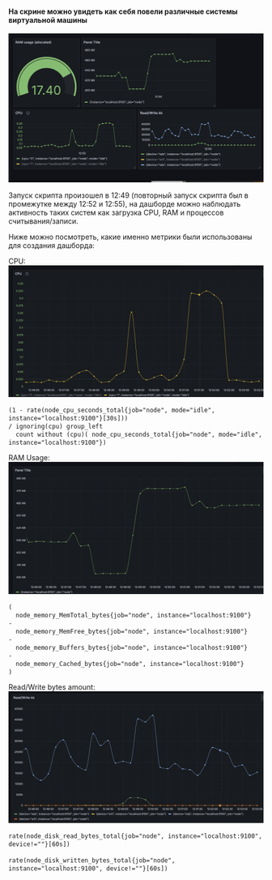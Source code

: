 #### На скрине можно увидеть как себя повели различные системы виртуальной машины

![снимок дашборда](images/1.png)

Запуск скрипта произошел в 12:49 (повторный запуск скрипта был в промежутке между 12:52 и 12:55), на дашборде можно наблюдать активность таких систем как загрузка CPU, RAM и процессов считывания/записи.

Ниже можно посмотреть, какие именно метрики были использованы для создания дашборда:

CPU:
![CPU](images/2.png)
```
(1 - rate(node_cpu_seconds_total{job="node", mode="idle", instance="localhost:9100"}[30s]))
/ ignoring(cpu) group_left
  count without (cpu)( node_cpu_seconds_total{job="node", mode="idle", instance="localhost:9100"})

```
RAM Usage:
![RAM](images/3.png)
```
(
  node_memory_MemTotal_bytes{job="node", instance="localhost:9100"}
-
  node_memory_MemFree_bytes{job="node", instance="localhost:9100"}
-
  node_memory_Buffers_bytes{job="node", instance="localhost:9100"}
-
  node_memory_Cached_bytes{job="node", instance="localhost:9100"}
)
```

Read/Write bytes amount:
![R/W bytes](images/4.png)
```
rate(node_disk_read_bytes_total{job="node", instance="localhost:9100", device!=""}[60s])

rate(node_disk_written_bytes_total{job="node", instance="localhost:9100", device!=""}[60s])

```